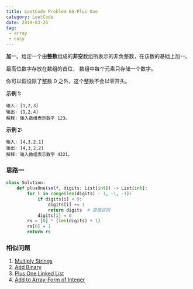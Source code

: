 ```yaml
---
title: LeetCode Problem 66-Plus One
category: LeetCode
date: 2019-03-26
tag:
 - array
 - easy
---
```


**加一**。给定一个由**整数**组成的**非空**数组所表示的非负整数，在该数的基础上加一。

最高位数字存放在数组的首位， 数组中每个元素只存储一个数字。

你可以假设除了整数 0 之外，这个整数不会以零开头。

**示例 1:**

```
输入: [1,2,3]
输出: [1,2,4]
解释: 输入数组表示数字 123。
```

**示例 2:**

```
输入: [4,3,2,1]
输出: [4,3,2,2]
解释: 输入数组表示数字 4321。
```

<!-- more -->

### 思路一

```python
class Solution:
    def plusOne(self, digits: List[int]) -> List[int]:
        for i in range(len(digits) - 1, -1, -1):
            if digits[i] < 9:
                digits[i] += 1
                return digits  # 直接返回
            digits[i] = 0
        rs = [0] * (len(digits) + 1)
        rs[0] = 1
        return rs
```

### 相似问题

1. [Multiply Strings](https://leetcode.com/problems/multiply-strings/)
2. [Add Binary](https://leetcode.com/problems/add-binary/)
3. [Plus One Linked List](https://leetcode.com/problems/plus-one-linked-list/)
4. [Add to Array-Form of Integer](https://leetcode.com/problems/add-to-array-form-of-integer/)